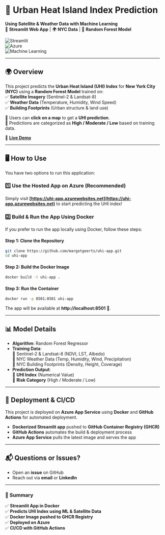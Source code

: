 # **🌆 Urban Heat Island Index Prediction**
**Using Satellite & Weather Data with Machine Learning**  
🚀 **Streamlit Web App** | 🌍 **NYC Data** | 🤖 **Random Forest Model**  

![Streamlit](https://img.shields.io/badge/Streamlit-1.32.2-red?logo=streamlit)  
![Azure](https://img.shields.io/badge/Deployed%20on-Azure-blue?logo=microsoftazure)  
![Machine Learning](https://img.shields.io/badge/Machine%20Learning-Random%20Forest-green?logo=sklearn)  

---

## **🌍 Overview**
This project predicts the **Urban Heat Island (UHI) Index** for **New York City (NYC)** using a **Random Forest Model** trained on:  
✅ **Satellite Imagery** (Sentinel-2 & Landsat-8)  
✅ **Weather Data** (Temperature, Humidity, Wind Speed)  
✅ **Building Footprints** (Urban structure & land use)  

🔹 Users can **click on a map** to get a **UHI prediction**.  
🔹 Predictions are categorized as **High / Moderate / Low** based on training data.  

📌 **[Live Demo](https://uhi-app.azurewebsites.net)**  

---

## **🖥️ How to Use**
You have two options to run this application:

### **1️⃣ Use the Hosted App on Azure** (Recommended)
Simply visit **[https://uhi-app.azurewebsites.net](https://uhi-app.azurewebsites.net)** to start predicting the UHI index!

### **2️⃣ Build & Run the App Using Docker**
If you prefer to run the app locally using Docker, follow these steps:

#### **Step 1: Clone the Repository**
```sh
git clone https://github.com/margotgeerts/uhi-app.git
cd uhi-app
```

#### **Step 2: Build the Docker Image**
```sh
docker build -t uhi-app .
```

#### **Step 3: Run the Container**
```sh
docker run -p 8501:8501 uhi-app
```

The app will be available at **http://localhost:8501** 🎉.

---

## **📊 Model Details**
- **Algorithm**: Random Forest Regressor  
- **Training Data**:  
  🔹 Sentinel-2 & Landsat-8 (NDVI, LST, Albedo)  
  🔹 NYC Weather Data (Temp, Humidity, Wind, Precipitation)  
  🔹 NYC Building Footprints (Density, Height, Coverage)  
- **Prediction Output**:  
  🔹 **UHI Index** (Numerical Value)  
  🔹 **Risk Category** (High / Moderate / Low)  

---

## **🚀 Deployment & CI/CD**
This project is deployed on **Azure App Service** using **Docker** and **GitHub Actions** for automated deployment.


- **Dockerized Streamlit app** pushed to **GitHub Container Registry (GHCR)**
- **GitHub Actions** automates the build & deployment process
- **Azure App Service** pulls the latest image and serves the app


---


## **📬 Questions or Issues?**
- Open an **issue** on GitHub  
- Reach out via **email** or **LinkedIn**  

---

### **📌 Summary**
✅ **Streamlit App in Docker**  
✅ **Predicts UHI Index using ML & Satellite Data**  
✅ **Docker Image pushed to GHCR Registry**  
✅ **Deployed on Azure**  
✅ **CI/CD with GitHub Actions**  


